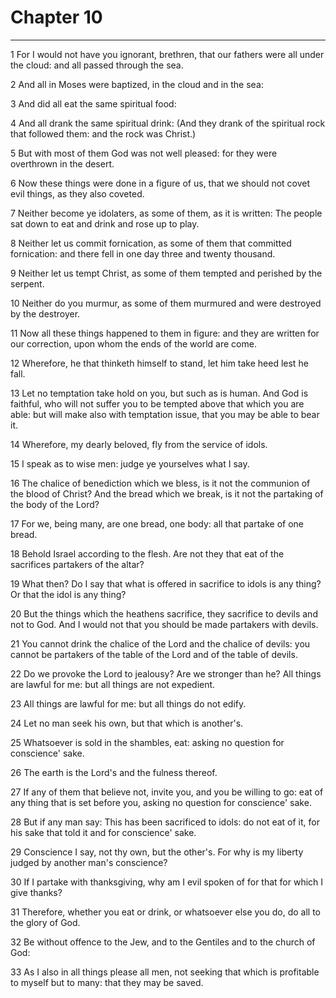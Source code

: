 # Chapter 10

***

1 For I would not have you ignorant, brethren, that our fathers were all under the cloud: and all passed through the sea.

2 And all in Moses were baptized, in the cloud and in the sea:

3 And did all eat the same spiritual food:

4 And all drank the same spiritual drink: (And they drank of the spiritual rock that followed them: and the rock was Christ.)

5 But with most of them God was not well pleased: for they were overthrown in the desert.

6 Now these things were done in a figure of us, that we should not covet evil things, as they also coveted.

7 Neither become ye idolaters, as some of them, as it is written: The people sat down to eat and drink and rose up to play.

8 Neither let us commit fornication, as some of them that committed fornication: and there fell in one day three and twenty thousand.

9 Neither let us tempt Christ, as some of them tempted and perished by the serpent.

10 Neither do you murmur, as some of them murmured and were destroyed by the destroyer.

11 Now all these things happened to them in figure: and they are written for our correction, upon whom the ends of the world are come.

12 Wherefore, he that thinketh himself to stand, let him take heed lest he fall.

13 Let no temptation take hold on you, but such as is human. And God is faithful, who will not suffer you to be tempted above that which you are able: but will make also with temptation issue, that you may be able to bear it.

14 Wherefore, my dearly beloved, fly from the service of idols.

15 I speak as to wise men: judge ye yourselves what I say.

16 The chalice of benediction which we bless, is it not the communion of the blood of Christ? And the bread which we break, is it not the partaking of the body of the Lord?

17 For we, being many, are one bread, one body: all that partake of one bread.

18 Behold Israel according to the flesh. Are not they that eat of the sacrifices partakers of the altar?

19 What then? Do I say that what is offered in sacrifice to idols is any thing? Or that the idol is any thing?

20 But the things which the heathens sacrifice, they sacrifice to devils and not to God. And I would not that you should be made partakers with devils.

21 You cannot drink the chalice of the Lord and the chalice of devils: you cannot be partakers of the table of the Lord and of the table of devils.

22 Do we provoke the Lord to jealousy? Are we stronger than he? All things are lawful for me: but all things are not expedient.

23 All things are lawful for me: but all things do not edify.

24 Let no man seek his own, but that which is another's.

25 Whatsoever is sold in the shambles, eat: asking no question for conscience' sake.

26 The earth is the Lord's and the fulness thereof.

27 If any of them that believe not, invite you, and you be willing to go: eat of any thing that is set before you, asking no question for conscience' sake.

28 But if any man say: This has been sacrificed to idols: do not eat of it, for his sake that told it and for conscience' sake.

29 Conscience I say, not thy own, but the other's. For why is my liberty judged by another man's conscience?

30 If I partake with thanksgiving, why am I evil spoken of for that for which I give thanks?

31 Therefore, whether you eat or drink, or whatsoever else you do, do all to the glory of God.

32 Be without offence to the Jew, and to the Gentiles and to the church of God:

33 As I also in all things please all men, not seeking that which is profitable to myself but to many: that they may be saved.

